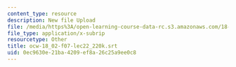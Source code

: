 ```yaml
---
content_type: resource
description: New file Upload
file: /media/https%3A/open-learning-course-data-rc.s3.amazonaws.com/18-02sc-multivariable-calculus-fall-2010/0ec9630e21ba4209ef8a26c25a9ee0c8_ocw-18_02-f07-lec22_220k.srt
file_type: application/x-subrip
resourcetype: Other
title: ocw-18_02-f07-lec22_220k.srt
uid: 0ec9630e-21ba-4209-ef8a-26c25a9ee0c8
---
```

